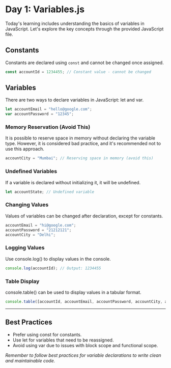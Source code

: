# Day 1: Variables.js

Today's learning includes understanding the basics of variables in JavaScript. Let's explore the key concepts through the provided JavaScript file.

## Constants

Constants are declared using `const` and cannot be changed once assigned.

```javascript
const accountId = 1234455; // Constant value - cannot be changed
```

## Variables
There are two ways to declare variables in JavaScript: let and var.

```javascript
let accountEmail = "hello@google.com";
var accountPassword = "12345";
```

### Memory Reservation (Avoid This)
It is possible to reserve space in memory without declaring the variable type. However, it is considered bad practice, and it's recommended not to use this approach.

```javascript
accountCity = "Mumbai"; // Reserving space in memory (avoid this)
```

### Undefined Variables
If a variable is declared without initializing it, it will be undefined.

```javascript
let accountState; // Undefined variable
```

### Changing Values
Values of variables can be changed after declaration, except for constants.

```javascript
accountEmail = "hi@google.com";
accountPassword = "21212121";
accountCity = "Delhi";
```

### Logging Values
Use console.log() to display values in the console.

```javascript
console.log(accountId); // Output: 1234455
```

### Table Display
console.table() can be used to display values in a tabular format.

```javascript
console.table([accountId, accountEmail, accountPassword, accountCity, accountState]);
```

<hr>

## Best Practices
- Prefer using const for constants.
- Use let for variables that need to be reassigned.
- Avoid using var due to issues with block scope and functional scope.

_Remember to follow best practices for variable declarations to write clean and maintainable code._
